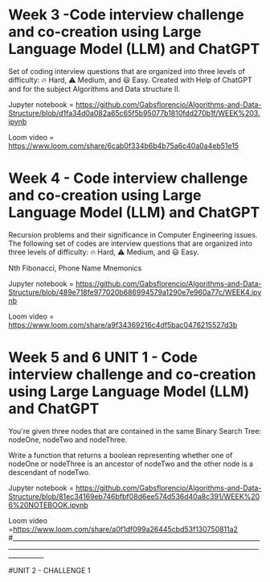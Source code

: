 # Week 3 -Code interview challenge and co-creation using Large Language Model (LLM) and ChatGPT
Set of coding interview questions that are organized into three levels of difficulty: 🔥 Hard, ⚠️ Medium, and 😃 Easy. Created with Help of ChatGPT and for the subject Algorithms and Data structure II.

Jupyter notebook = https://github.com/Gabsflorencio/Algorithms-and-Data-Structure/blob/d1fa34d0a082a65c65f5b95077b1810fdd270b1f/WEEK%203.ipynb

Loom video = https://www.loom.com/share/6cab0f334b6b4b75a6c40a0a4eb51e15

# Week 4 - Code interview challenge and co-creation using Large Language Model (LLM) and ChatGPT

Recursion problems and their significance in Computer Engineering issues. The following set of codes are interview questions that are organized into three levels of difficulty: 🔥 Hard, ⚠️ Medium, and 😃 Easy.

Nth Fibonacci, Phone Name Mnemonics

Jupyter notebook = https://github.com/Gabsflorencio/Algorithms-and-Data-Structure/blob/489e718fe977020b686994579a1290e7e960a77c/WEEK4.ipynb

Loom video = https://www.loom.com/share/a9f34369216c4df5bac0476215527d3b

# Week 5 and 6 UNIT 1 - Code interview challenge and co-creation using Large Language Model (LLM) and ChatGPT 

You're given three nodes that are contained in the same Binary Search Tree: nodeOne, nodeTwo and nodeThree.

Write a function that returns a boolean representing whether one of nodeOne or nodeThree is an ancestor of nodeTwo and the other node is a descendant of nodeTwo.

Jupyter notebook = https://github.com/Gabsflorencio/Algorithms-and-Data-Structure/blob/81ec34169eb746bfbf08d6ee574d536d40a8c391/WEEK%206%20NOTEBOOK.ipynb

Loom video =https://www.loom.com/share/a0f1df099a26445cbd53f130750811a2
#______________________________________________________________________________________________________________________________________________________________________

#UNIT 2 - CHALLENGE 1

